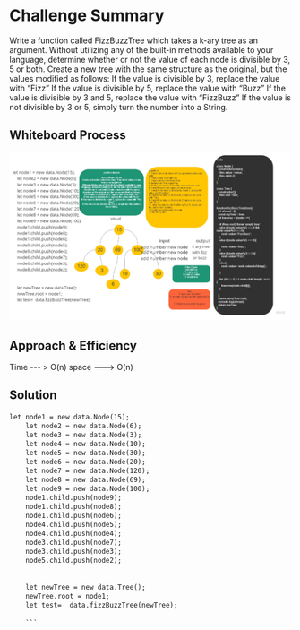 # Challenge Summary
Write a function called FizzBuzzTree which takes a k-ary tree as an argument.
Without utilizing any of the built-in methods available to your language, determine whether or not the value of each node is divisible by 3, 5 or both. Create a new tree with the same structure as the original, but the values modified as follows:
If the value is divisible by 3, replace the value with “Fizz”
If the value is divisible by 5, replace the value with “Buzz”
If the value is divisible by 3 and 5, replace the value with “FizzBuzz”
If the value is not divisible by 3 or 5, simply turn the number into a String.

## Whiteboard Process
![image](./fizzbuzztree.jpg)

## Approach & Efficiency
Time --- > O(n)
space ---> O(n)

## Solution
```
let node1 = new data.Node(15);
    let node2 = new data.Node(6);
    let node3 = new data.Node(3);
    let node4 = new data.Node(10);
    let node5 = new data.Node(30);
    let node6 = new data.Node(20);
    let node7 = new data.Node(120);
    let node8 = new data.Node(69);
    let node9 = new data.Node(100);
    node1.child.push(node9);
    node1.child.push(node8);
    node1.child.push(node6);
    node4.child.push(node5);
    node4.child.push(node4);
    node3.child.push(node7);
    node3.child.push(node3);
    node5.child.push(node2);


    let newTree = new data.Tree();
    newTree.root = node1;
    let test=  data.fizzBuzzTree(newTree);

    ```